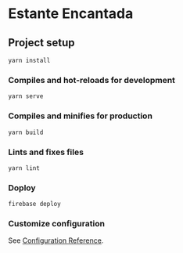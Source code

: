 # Estante Encantada

## Project setup
```
yarn install
```

### Compiles and hot-reloads for development
```
yarn serve
```

### Compiles and minifies for production
```
yarn build
```

### Lints and fixes files
```
yarn lint
```

### Doploy
```
firebase deploy
```


### Customize configuration
See [Configuration Reference](https://cli.vuejs.org/config/).
